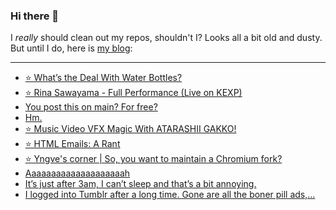 ### Hi there 👋

I _really_ should clean out my repos, shouldn't I? Looks all a bit old and dusty. But until I do, here is [my blog](https://lostfocus.de/):

--- 

<!-- POST-LIST:START -->
- [⭐️ What’s the Deal With Water Bottles?](https://lostfocus.de/2022/08/01/230728/)
- [⭐️ Rina Sawayama - Full Performance &lpar;Live on KEXP&rpar;](https://lostfocus.de/2022/08/01/230727/)
- [You post this on main? For free?](https://lostfocus.de/2022/08/01/230725/)
- [Hm.](https://lostfocus.de/2022/07/28/230721/)
- [⭐️ Music Video VFX Magic With ATARASHII GAKKO!](https://lostfocus.de/2022/07/27/230719/)
- [⭐️ HTML Emails: A Rant](https://lostfocus.de/2022/07/27/230717/)
- [⭐️ Yngve&#39;s corner | So, you want to maintain a Chromium fork?](https://lostfocus.de/2022/07/26/230714/)
- [Aaaaaaaaaaaaaaaaaaaah](https://lostfocus.de/2022/07/26/230711/)
- [It’s just after 3am, I can’t sleep and that’s a bit annoying.](https://lostfocus.de/2022/07/19/230707/)
- [I logged into Tumblr after a long time. Gone are all the boner pill ads,…](https://lostfocus.de/2022/07/18/230705/)
<!-- POST-LIST:END -->

<!--
**lostfocus/lostfocus** is a ✨ _special_ ✨ repository because its `README.md` (this file) appears on your GitHub profile.

Here are some ideas to get you started:

- 🔭 I’m currently working on ...
- 🌱 I’m currently learning ...
- 👯 I’m looking to collaborate on ...
- 🤔 I’m looking for help with ...
- 💬 Ask me about ...
- 📫 How to reach me: ...
- 😄 Pronouns: ...
- ⚡ Fun fact: ...
-->
